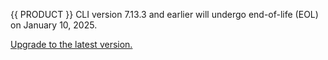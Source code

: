{{ PRODUCT }} CLI version 7.13.3 and earlier will undergo end-of-life (EOL) on January 10, 2025.

[Upgrade to the latest version.](/applications/performance/cdn_as_code/cli#installation)
